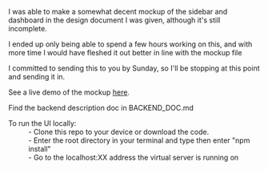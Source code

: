 I was able to make a somewhat decent mockup of the sidebar and dashboard in the design document I was given, although it's still incomplete.

I ended up only being able to spend a few hours working on this, and with more time I would have fleshed it out better in line with the mockup file

I committed to sending this to you by Sunday, so I'll be stopping at this point and sending it in.

See a live demo of the mockup [here](https://shepherd-mockup.moyela.com/).

Find the backend description doc in BACKEND_DOC.md

<dl>
  <dt>To run the UI locally:</dt>
  <dd>-  Clone this repo to your device or download the code.</dd>
  <dd>-  Enter the root directory in your terminal and type then enter "npm install"</dd>
  <dd>- Go to the localhost:XX address the virtual server is running on</dd>
</dl>
